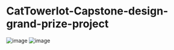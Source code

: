 # CatTowerIot-Capstone-design-grand-prize-project

![image](https://user-images.githubusercontent.com/58325946/199742046-0ff5da96-e917-4e7a-aee4-311ad8c245b7.png)
![image](https://user-images.githubusercontent.com/58325946/199741976-5ff5182d-adfa-431d-b9d5-0e54a2361359.png)
